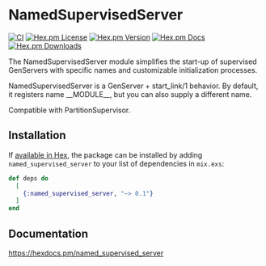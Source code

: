 
# NamedSupervisedServer

[![CI](https://github.com/pertsevds/named_supervised_server/actions/workflows/ci.yml/badge.svg)](https://github.com/pertsevds/named_supervised_server/actions/workflows/ci.yml)
[![Hex.pm License](https://img.shields.io/hexpm/l/named_supervised_server)](https://hex.pm/packages/named_supervised_server)
[![Hex.pm Version](https://img.shields.io/hexpm/v/named_supervised_server)](https://hex.pm/packages/named_supervised_server)
[![Hex.pm Docs](https://img.shields.io/badge/hex-docs-lightgreen)](https://hexdocs.pm/named_supervised_server)
[![Hex.pm Downloads](https://img.shields.io/hexpm/dt/named_supervised_server)](https://hex.pm/packages/named_supervised_server)

The NamedSupervisedServer module simplifies the start-up of supervised GenServers with specific names and customizable initialization processes.

NamedSupervisedServer is a GenServer + start\_link/1 behavior. By default, it registers name \_\_MODULE\_\_, but you can also supply a different name.

Compatible with PartitionSupervisor.

## Installation

If [available in Hex](https://hex.pm/docs/publish), the package can be installed
by adding `named_supervised_server` to your list of dependencies in `mix.exs`:

```elixir
def deps do
  [
    {:named_supervised_server, "~> 0.1"}
  ]
end
```

## Documentation

<https://hexdocs.pm/named_supervised_server>
